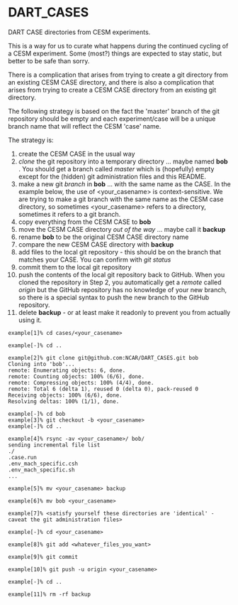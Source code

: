# DART_CASES
DART CASE directories from CESM experiments.

This is a way for us to curate what happens during the continued cycling of a CESM experiment.
Some (most?) things are expected to stay static, but better to be safe than sorry.

There is a complication that arises from trying to create a git directory
from an existing CESM CASE directory, and there is also a complication that
arises from trying to create a CESM CASE directory from an existing git directory.

The following strategy is based on the fact the 'master' branch of the git repository
should be empty and each experiment/case will be a unique branch name that will reflect
the CESM 'case' name.

The strategy is:

1. create the CESM CASE in the usual way
2. _clone_ the git repository into a temporary directory ... maybe named **bob**  . You should get a branch called _master_ which is (hopefully) empty except for the (hidden) git administration files and this README.
3. make a new git _branch_ in **bob** ... with the same name as the CASE.  In the example below, the use of <your_casename> is context-sensitive. We are trying to make a git branch with the same name as the CESM case directory, so sometimes <your_casename> refers to a directory, sometimes it refers to a git branch.
4. copy everything from the CESM CASE to **bob**
5. move the CESM CASE directory _out of the way_  ... maybe call it **backup**
6. rename **bob** to be the original CESM CASE directory name
7. compare the new CESM CASE directory with **backup**
8. add files to the local git repository - this should be on the branch that matches your CASE. You can confirm with _git status_
9. commit them to the local git repository
10. push the contents of the local git repository back to GitHub. When you cloned the repository in Step 2,
you automatically get a _remote_ called _origin_ but the GitHub repository has no knowledge of your new branch, so there is a special syntax to push the new branch to the GitHub repository.
11. delete **backup** - or at least make it readonly to prevent you from actually using it.

```
example[1]% cd cases/<your_casename>

example[-]% cd ..

example[2]% git clone git@github.com:NCAR/DART_CASES.git bob
Cloning into 'bob'...
remote: Enumerating objects: 6, done.
remote: Counting objects: 100% (6/6), done.
remote: Compressing objects: 100% (4/4), done.
remote: Total 6 (delta 1), reused 0 (delta 0), pack-reused 0
Receiving objects: 100% (6/6), done.
Resolving deltas: 100% (1/1), done.

example[-]% cd bob
example[3]% git checkout -b <your_casename>
example[-]% cd ..

example[4]% rsync -av <your_casename>/ bob/
sending incremental file list
./
.case.run
.env_mach_specific.csh
.env_mach_specific.sh
...

example[5]% mv <your_casename> backup

example[6]% mv bob <your_casename>

example[7]% <satisfy yourself these directories are 'identical' - caveat the git administration files>

example[-]% cd <your_casename>

example[8]% git add <whatever_files_you_want>

example[9]% git commit

example[10]% git push -u origin <your_casename>

example[-]% cd ..

example[11]% rm -rf backup
```

